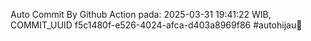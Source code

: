 Auto Commit By Github Action pada: 2025-03-31 19:41:22 WIB, COMMIT_UUID f5c1480f-e526-4024-afca-d403a8969f86 #autohijau🗿
